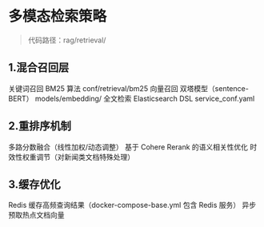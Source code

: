 # 多模态检索策略

> 代码路径：rag/retrieval/


## 1.混合召回层



关键词召回	BM25 算法	conf/retrieval/bm25
向量召回	双塔模型（sentence-BERT）	models/embedding/
全文检索	Elasticsearch DSL	service_conf.yaml

## 2.重排序机制
多路分数融合（线性加权/动态调整）
基于 Cohere Rerank 的语义相关性优化
时效性权重调节（对新闻类文档特殊处理）

## 3.缓存优化
Redis 缓存高频查询结果（docker-compose-base.yml 包含 Redis 服务）
异步预取热点文档向量